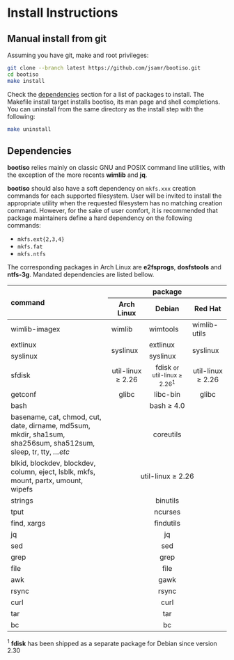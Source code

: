 # Install Instructions

## Manual install from git

Assuming you have git, make and root privileges:

```bash
git clone --branch latest https://github.com/jsamr/bootiso.git
cd bootiso
make install
```

Check the [dependencies](#deps) section for a list of packages to install.
The Makefile install target installs bootiso, its man page and shell completions.
You can uninstall from the same directory as the install step with the following:

```bash
make uninstall
```

<a name="deps"></a>

## Dependencies

**bootiso** relies mainly on classic GNU and POSIX command line utilities, with the exception of the more recents **wimlib** and **jq**.

**bootiso** should also have a soft dependency on `mkfs.xxx` creation commands for
each supported filesystem. User will be invited to install the appropriate utility when the requested filesystem has no matching creation command.
However, for the sake of user comfort, it is recommended that package maintainers define a hard dependency on the following commands:
- `mkfs.ext{2,3,4}`
- `mkfs.fat`
- `mkfs.ntfs`

The corresponding packages in Arch Linux are **e2fsprogs**, **dosfstools** and **ntfs-3g**. Mandated dependencies are listed bellow.

<table>
  <thead>
    <tr>
      <th rowspan="2" style="text-align: left;">command</th>
      <th colspan="3">package</th>
    </tr>
    <tr>
      <th>Arch Linux</th>
      <th>Debian</th>
      <th>Red Hat</th>
    </tr>
  </thead>
  <tbody>
    <tr>
      <td style="text-align: left;">wimlib-imagex</td>
      <td>wimlib</td>
      <td>wimtools</td>
      <td>wimlib-utils</td>
    </tr>
    <tr>
      <td style="text-align: left;">extlinux</td>
      <td rowspan="2">syslinux</td>
      <td>extlinux</td>
      <td rowspan="2">syslinux</td>
    </tr>
    <tr>
      <td style="text-align: left;">syslinux</td>
      <td>syslinux</td>
    </tr>
    <tr>
      <td style="text-align: left;">
        sfdisk
      </td>
      <td align="center">util-linux &ge; 2.26</td>
      <td align="center">fdisk <small>or util-linux &ge; 2.26<sup>1</sup></small></td>
      <td align="center">util-linux &ge; 2.26</td>
    </tr>
    <tr>
      <td style="text-align: left;">getconf</td>
      <td align="center">glibc</td>
      <td align="center">libc-bin</td>
      <td align="center">glibc</td>
    </tr>
    <tr>
      <tr>
        <td style="text-align: left;">bash</td>
        <td colspan="3" align="center">bash &ge; 4.0</td>
      </tr>
      <td style="text-align: left;">
        basename, cat, chmod, cut, date, dirname, md5sum, mkdir, sha1sum, sha256sum, sha512sum, sleep, tr, tty, <em>…etc</em>
      </td>
      <td colspan="3" align="center">coreutils</td>
    </tr>
    <tr>
    <tr>
      <td style="text-align: left;">
        blkid, blockdev, blockdev, column, eject, lsblk, mkfs, mount, partx, umount, wipefs
      </td>
      <td colspan="3" align="center">util-linux &ge; 2.26</td>
    </tr>
    <tr>
      <td style="text-align: left;">strings</td>
      <td colspan="3" align="center">binutils</td>
    </tr>    
    <tr>
      <td style="text-align: left;">tput</td>
      <td colspan="3" align="center">ncurses</td>
    </tr>    
    <tr>
      <td style="text-align: left;">find, xargs</td>
      <td colspan="3" align="center">findutils</td>
    </tr>
    <tr>
      <td style="text-align: left;">jq</td>
      <td colspan="3" align="center">jq</td>
    </tr>
    <tr>
      <td style="text-align: left;">sed</td>
      <td colspan="3" align="center">sed</td>
    </tr>
    <tr>
      <td style="text-align: left;">grep</td>
      <td colspan="3" align="center">grep</td>
    </tr>
    <tr>
      <td style="text-align: left;">file</td>
      <td colspan="3" align="center">file</td>
    </tr>
    <tr>
      <td style="text-align: left;">awk</td>
      <td colspan="3" align="center">gawk</td>
    </tr>
    <tr>
      <td style="text-align: left;">rsync</td>
      <td colspan="3" align="center">rsync</td>
    </tr>
    <tr>
      <td style="text-align: left;">curl</td>
      <td colspan="3" align="center">curl</td>
    </tr>
    <tr>
      <td style="text-align: left;">tar</td>
      <td colspan="3" align="center">tar</td>
    </tr>
    <tr>
      <td style="text-align: left;">bc</td>
      <td colspan="3" align="center">bc</td>
    </tr>
  </tbody>
</table>

<sup>1</sup> **fdisk** has been shipped as a separate package for Debian since version 2.30
